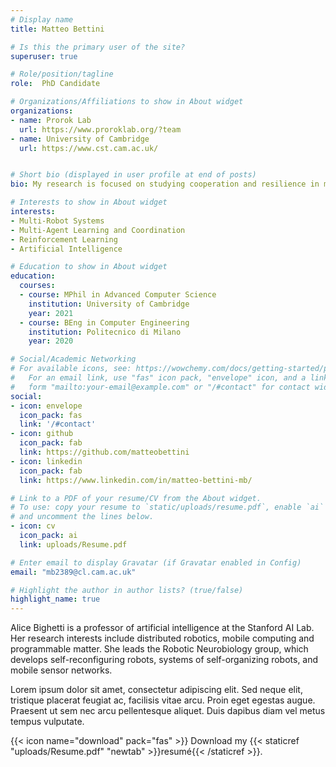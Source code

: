 ```yaml
---
# Display name
title: Matteo Bettini

# Is this the primary user of the site?
superuser: true

# Role/position/tagline
role:  PhD Candidate

# Organizations/Affiliations to show in About widget
organizations:
- name: Prorok Lab
  url: https://www.proroklab.org/?team
- name: University of Cambridge
  url: https://www.cst.cam.ac.uk/


# Short bio (displayed in user profile at end of posts)
bio: My research is focused on studying cooperation and resilience in multi-agent and multi-robot systems. 

# Interests to show in About widget
interests:
- Multi-Robot Systems
- Multi-Agent Learning and Coordination
- Reinforcement Learning
- Artificial Intelligence

# Education to show in About widget
education:
  courses:
  - course: MPhil in Advanced Computer Science
    institution: University of Cambridge
    year: 2021
  - course: BEng in Computer Engineering
    institution: Politecnico di Milano
    year: 2020

# Social/Academic Networking
# For available icons, see: https://wowchemy.com/docs/getting-started/page-builder/#icons
#   For an email link, use "fas" icon pack, "envelope" icon, and a link in the
#   form "mailto:your-email@example.com" or "/#contact" for contact widget.
social:
- icon: envelope
  icon_pack: fas
  link: '/#contact'
- icon: github
  icon_pack: fab
  link: https://github.com/matteobettini
- icon: linkedin
  icon_pack: fab
  link: https://www.linkedin.com/in/matteo-bettini-mb/

# Link to a PDF of your resume/CV from the About widget.
# To use: copy your resume to `static/uploads/resume.pdf`, enable `ai` icons in `params.toml`,
# and uncomment the lines below.
- icon: cv
  icon_pack: ai
  link: uploads/Resume.pdf

# Enter email to display Gravatar (if Gravatar enabled in Config)
email: "mb2389@cl.cam.ac.uk"

# Highlight the author in author lists? (true/false)
highlight_name: true
---
```


Alice Bighetti is a professor of artificial intelligence at the Stanford AI Lab. Her research interests include distributed robotics, mobile computing and programmable matter. She leads the Robotic Neurobiology group, which develops self-reconfiguring robots, systems of self-organizing robots, and mobile sensor networks.

Lorem ipsum dolor sit amet, consectetur adipiscing elit. Sed neque elit, tristique placerat feugiat ac, facilisis vitae arcu. Proin eget egestas augue. Praesent ut sem nec arcu pellentesque aliquet. Duis dapibus diam vel metus tempus vulputate.

{{< icon name="download" pack="fas" >}} Download my {{< staticref "uploads/Resume.pdf" "newtab" >}}resumé{{< /staticref >}}.
